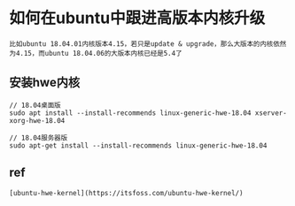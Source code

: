 # 如何在ubuntu中跟进高版本内核升级
```
比如ubuntu 18.04.01内核版本4.15，若只是update & upgrade，那么大版本的内核依然为4.15，而ubuntu 18.04.06的大版本内核已经是5.4了
```

## 安装hwe内核
```
// 18.04桌面版
sudo apt install --install-recommends linux-generic-hwe-18.04 xserver-xorg-hwe-18.04

// 18.04服务器版
sudo apt-get install --install-recommends linux-generic-hwe-18.04

```

## ref
    [ubuntu-hwe-kernel](https://itsfoss.com/ubuntu-hwe-kernel/)
